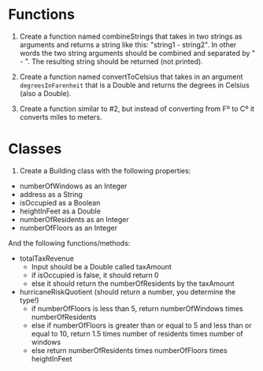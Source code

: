 # Functions

1. Create a function named combineStrings that takes in two strings as arguments and returns a string like this: "string1 - string2". In other words the two string arguments should be combined and separated by " - ". The resulting string should be returned (not printed). 

2. Create a function named convertToCelsius that takes in an argument `degreesInFarenheit` that is a Double and returns the degrees in Celsius (also a Double).

3. Create a function similar to #2, but instead of converting from Fº to Cº it converts miles to meters.

# Classes

1. Create a Building class with the following properties:
  * numberOfWindows as an Integer
  * address as a String
  * isOccupied as a Boolean
  * heightInFeet as a Double
  * numberOfResidents as an Integer
  * numberOfFloors as an Integer

  And the following functions/methods:
  * totalTaxRevenue
    * Input should be a Double called taxAmount
    * if isOccupied is false, it should return 0
    * else it should return the numberOfResidents by the taxAmount
  * hurricaneRiskQuotient (should return a number, you determine the type!)
    * if numberOfFloors is less than 5, return numberOfWindows times numberOfResidents
    * else if numberOfFloors is greater than or equal to 5 and less than or equal to 10, return 1.5 times number of residents times number of windows
    * else return numberOfResidents times numberOfFloors times heightInFeet
  
